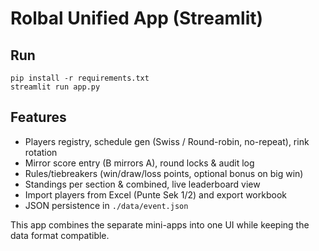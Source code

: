 # Rolbal Unified App (Streamlit)

## Run
```
pip install -r requirements.txt
streamlit run app.py
```

## Features
- Players registry, schedule gen (Swiss / Round-robin, no-repeat), rink rotation
- Mirror score entry (B mirrors A), round locks & audit log
- Rules/tiebreakers (win/draw/loss points, optional bonus on big win)
- Standings per section & combined, live leaderboard view
- Import players from Excel (Punte Sek 1/2) and export workbook
- JSON persistence in `./data/event.json`

This app combines the separate mini-apps into one UI while keeping the data format compatible.
